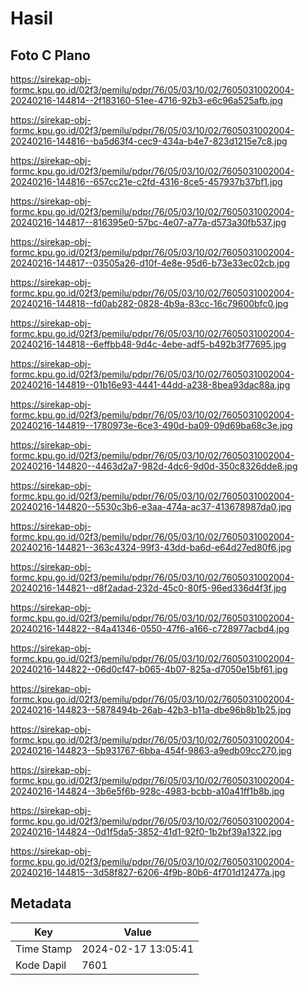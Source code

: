 # Hasil

## Foto C Plano

https://sirekap-obj-formc.kpu.go.id/02f3/pemilu/pdpr/76/05/03/10/02/7605031002004-20240216-144814--2f183160-51ee-4716-92b3-e6c96a525afb.jpg

https://sirekap-obj-formc.kpu.go.id/02f3/pemilu/pdpr/76/05/03/10/02/7605031002004-20240216-144816--ba5d63f4-cec9-434a-b4e7-823d1215e7c8.jpg

https://sirekap-obj-formc.kpu.go.id/02f3/pemilu/pdpr/76/05/03/10/02/7605031002004-20240216-144816--657cc21e-c2fd-4316-8ce5-457937b37bf1.jpg

https://sirekap-obj-formc.kpu.go.id/02f3/pemilu/pdpr/76/05/03/10/02/7605031002004-20240216-144817--816395e0-57bc-4e07-a77a-d573a30fb537.jpg

https://sirekap-obj-formc.kpu.go.id/02f3/pemilu/pdpr/76/05/03/10/02/7605031002004-20240216-144817--03505a26-d10f-4e8e-95d6-b73e33ec02cb.jpg

https://sirekap-obj-formc.kpu.go.id/02f3/pemilu/pdpr/76/05/03/10/02/7605031002004-20240216-144818--fd0ab282-0828-4b9a-83cc-16c79600bfc0.jpg

https://sirekap-obj-formc.kpu.go.id/02f3/pemilu/pdpr/76/05/03/10/02/7605031002004-20240216-144818--6effbb48-9d4c-4ebe-adf5-b492b3f77695.jpg

https://sirekap-obj-formc.kpu.go.id/02f3/pemilu/pdpr/76/05/03/10/02/7605031002004-20240216-144819--01b16e93-4441-44dd-a238-8bea93dac88a.jpg

https://sirekap-obj-formc.kpu.go.id/02f3/pemilu/pdpr/76/05/03/10/02/7605031002004-20240216-144819--1780973e-6ce3-490d-ba09-09d69ba68c3e.jpg

https://sirekap-obj-formc.kpu.go.id/02f3/pemilu/pdpr/76/05/03/10/02/7605031002004-20240216-144820--4463d2a7-982d-4dc6-9d0d-350c8326dde8.jpg

https://sirekap-obj-formc.kpu.go.id/02f3/pemilu/pdpr/76/05/03/10/02/7605031002004-20240216-144820--5530c3b6-e3aa-474a-ac37-413678987da0.jpg

https://sirekap-obj-formc.kpu.go.id/02f3/pemilu/pdpr/76/05/03/10/02/7605031002004-20240216-144821--363c4324-99f3-43dd-ba6d-e64d27ed80f6.jpg

https://sirekap-obj-formc.kpu.go.id/02f3/pemilu/pdpr/76/05/03/10/02/7605031002004-20240216-144821--d8f2adad-232d-45c0-80f5-96ed336d4f3f.jpg

https://sirekap-obj-formc.kpu.go.id/02f3/pemilu/pdpr/76/05/03/10/02/7605031002004-20240216-144822--84a41346-0550-47f6-a166-c728977acbd4.jpg

https://sirekap-obj-formc.kpu.go.id/02f3/pemilu/pdpr/76/05/03/10/02/7605031002004-20240216-144822--06d0cf47-b065-4b07-825a-d7050e15bf61.jpg

https://sirekap-obj-formc.kpu.go.id/02f3/pemilu/pdpr/76/05/03/10/02/7605031002004-20240216-144823--5878494b-26ab-42b3-b11a-dbe96b8b1b25.jpg

https://sirekap-obj-formc.kpu.go.id/02f3/pemilu/pdpr/76/05/03/10/02/7605031002004-20240216-144823--5b931767-6bba-454f-9863-a9edb09cc270.jpg

https://sirekap-obj-formc.kpu.go.id/02f3/pemilu/pdpr/76/05/03/10/02/7605031002004-20240216-144824--3b6e5f6b-928c-4983-bcbb-a10a41ff1b8b.jpg

https://sirekap-obj-formc.kpu.go.id/02f3/pemilu/pdpr/76/05/03/10/02/7605031002004-20240216-144824--0d1f5da5-3852-41d1-92f0-1b2bf39a1322.jpg

https://sirekap-obj-formc.kpu.go.id/02f3/pemilu/pdpr/76/05/03/10/02/7605031002004-20240216-144815--3d58f827-6206-4f9b-80b6-4f701d12477a.jpg


## Metadata

| Key        | Value               |
| ---------- | ------------------- |
| Time Stamp | 2024-02-17 13:05:41 |
| Kode Dapil | 7601                |



